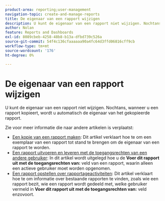 ```yaml
---
product-area: reporting;user-management
navigation-topic: create-and-manage-reports
title: De eigenaar van een rapport wijzigen
description: U kunt de eigenaar van een rapport niet wijzigen. Nochtans, wanneer u een rapport kopieert, wordt u automatisch de eigenaar van het gekopieerde rapport.
author: Nolan
feature: Reports and Dashboards
exl-id: 8089cbeb-4258-48b8-b13a-dfbd739c526a
source-git-commit: 54f4c136cfaaaaaa90a4fc64d3ffd06816cff9cb
workflow-type: tm+mt
source-wordcount: '176'
ht-degree: 0%

---
```


# De eigenaar van een rapport wijzigen

U kunt de eigenaar van een rapport niet wijzigen. Nochtans, wanneer u een rapport kopieert, wordt u automatisch de eigenaar van het gekopieerde rapport.

Zie voor meer informatie die naar andere artikelen is verplaatst:

* [Een kopie van een rapport maken](../../../reports-and-dashboards/reports/creating-and-managing-reports/create-copy-report.md): Dit artikel verklaart hoe te om een exemplaar van een rapport tot stand te brengen om de eigenaar van een rapport te worden.
* [Een rapport uitvoeren en leveren met de toegangsrechten van een andere gebruiker](../../../reports-and-dashboards/reports/creating-and-managing-reports/run-deliver-report-access-rights-another-user.md): In dit artikel wordt uitgelegd hoe u de **Voer dit rapport uit met de toegangsrechten van:** veld van een rapport, waarin alleen een actieve gebruiker moet worden opgenomen.
* [Een rapport opstellen over rapportageactiviteiten](../../../reports-and-dashboards/reports/report-usage/create-report-reporting-activities.md): Dit artikel verklaart hoe te om informatie over bestaande rapporten te vinden, zoals wie een rapport bezit, wie een rapport wordt gedeeld met, welke gebruiker vermeld in **Voer dit rapport uit met de toegangsrechten van:** veld enzovoort.
